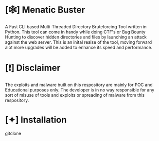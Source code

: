 # [🕸] Menatic Buster 
A Fast CLI based Multi-Threaded Directory Bruteforcing  Tool written in Python. This tool can come in handy while doing CTF's or Bug Bounty Hunting to discover hidden directories and files by launching an attack against the web server. This is an inital realse of the tool, moving forward alot more upgrades will be added to enhance its speed and performance. 
# [❗️] Disclaimer 
The exploits and malware built on this respository are mainly for POC and Educational purposes only. The developer is in no way responsible for any sort of misuse of tools and exploits or spreading of malware from this respository.
# [✦] Installation
gitclone 
